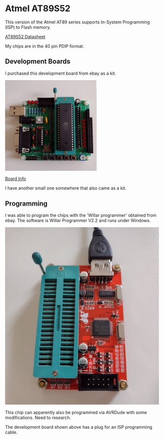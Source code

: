 # Atmel AT89S52

This version of the Atmel AT89 series supports In-System Programming (ISP) to Flash memory.

<a href="https://www.keil.com/dd/docs/datashts/atmel/at89s52_ds.pdf">AT89S52 Datasheet</a>

My chips are in the 40 pin PDIP format.

## Development Boards

I purchased this development board from ebay as a kit.

<img src="at89_devboard.png" width="300">

<a href="development-board.md">Board Info</a>

I have another small one somewhere that also came as a kit.

## Programming

I was able to program the chips with the 'Willar programmer' obtained from ebay. The software is 
Willar Programmer V2.2 and runs under Windows.

<img src="willar_programmer.png">

This chip can apparently also be programmed via AVRDude with some modifications. Need to research.

The development board shown above has a plug for an ISP programming cable.
